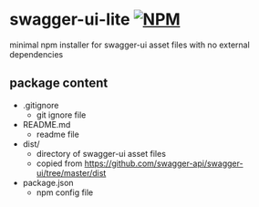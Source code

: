 swagger-ui-lite [![NPM](https://img.shields.io/npm/v/swagger-ui-lite.svg?style=flat-square)](https://www.npmjs.org/package/swagger-ui-lite)
===============
minimal npm installer for swagger-ui asset files with no external dependencies

## package content
- .gitignore
  - git ignore file
- README.md
  - readme file
- dist/
  - directory of swagger-ui asset files
  - copied from https://github.com/swagger-api/swagger-ui/tree/master/dist
- package.json
  - npm config file
